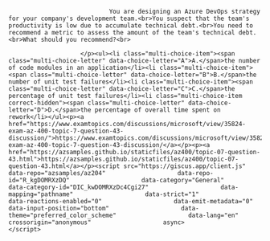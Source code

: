 <p class="card-text">
							
								You are designing an Azure DevOps strategy for your company's development team.<br>You suspect that the team's productivity is low due to accumulate technical debt.<br>You need to recommend a metric to assess the amount of the team's technical debt.<br>What should you recommend?<br>
							
						</p><ul><li class="multi-choice-item"><span class="multi-choice-letter" data-choice-letter="A">A.</span>the number of code modules in an application</li><li class="multi-choice-item"><span class="multi-choice-letter" data-choice-letter="B">B.</span>the number of unit test failures</li><li class="multi-choice-item"><span class="multi-choice-letter" data-choice-letter="C">C.</span>the percentage of unit test failures</li><li class="multi-choice-item correct-hidden"><span class="multi-choice-letter" data-choice-letter="D">D.</span>the percentage of overall time spent on rework</li></ul><p><a href="https://www.examtopics.com/discussions/microsoft/view/35824-exam-az-400-topic-7-question-43-discussion/">https://www.examtopics.com/discussions/microsoft/view/35824-exam-az-400-topic-7-question-43-discussion/</a></p><p><a href="https://azsamples.github.io/staticfiles/az400/topic-07-question-43.html">https://azsamples.github.io/staticfiles/az400/topic-07-question-43.html</a></p><script src="https://giscus.app/client.js"                    data-repo="azsamples/az204"                    data-repo-id="R_kgDOMRXzDQ"                    data-category="General"                    data-category-id="DIC_kwDOMRXzDc4Cgi27"                    data-mapping="pathname"                    data-strict="1"                    data-reactions-enabled="0"                    data-emit-metadata="0"                    data-input-position="bottom"                    data-theme="preferred_color_scheme"                    data-lang="en"                    crossorigin="anonymous"                    async>                    </script>